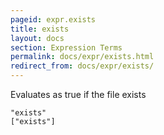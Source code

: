 ```yaml
---
pageid: expr.exists
title: exists
layout: docs
section: Expression Terms
permalink: docs/expr/exists.html
redirect_from: docs/expr/exists/
---
```


Evaluates as true if the file exists

    "exists"
    ["exists"]
